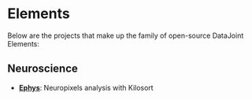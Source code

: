 # Elements

Below are the projects that make up the family of open-source DataJoint Elements:

## Neuroscience

- **[Ephys](https://datajoint.com/docs/elements/element-array-ephys/)**: Neuropixels analysis with Kilosort